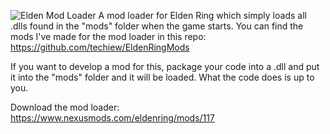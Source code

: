 ![Elden Mod Loader](https://github.com/techiew/EldenRingModLoader/blob/master/header.jpg)
A mod loader for Elden Ring which simply loads all .dlls found in the "mods" folder when the game starts. You can find the mods I've made for the mod loader in this repo: https://github.com/techiew/EldenRingMods

If you want to develop a mod for this, package your code into a .dll and put it into the "mods" folder and it will be loaded. What the code does is up to you.

Download the mod loader: https://www.nexusmods.com/eldenring/mods/117
